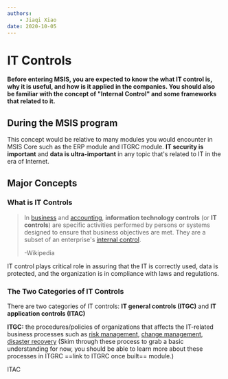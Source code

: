 ```yaml
---
authors:
    - Jiaqi Xiao
date: 2020-10-05
---
```


# IT Controls

**Before entering MSIS, you are expected to know the what IT control is, why it is useful, and how is it applied in the companies. You should also be familiar with the concept of "Internal Control" and some frameworks that related to it.**

## During the MSIS program

This concept would be relative to many modules you would encounter in MSIS Core such as the ERP module and ITGRC module. **IT security is important** and **data is ultra-important** in any topic that's related to IT in the era of Internet.

## Major Concepts

### What is IT Controls

> In [business](https://en.wikipedia.org/wiki/Business) and [accounting](https://en.wikipedia.org/wiki/Accounting), **information technology controls** (or **IT controls**) are specific activities performed by persons or systems designed to ensure that business objectives are met. They are a subset of an enterprise's [internal control](https://en.wikipedia.org/wiki/Internal_control).
>
> -Wikipedia

IT control plays critical role in assuring that the IT is correctly used, data is protected, and the organization is in compliance with laws and regulations.

### The Two Categories of IT Controls

There are two categories of IT controls: **IT general controls (ITGC)** and **IT application controls (ITAC)**

**ITGC:** the procedures/policies of organizations that affects the IT-related business processes such as  [risk management](https://www.investopedia.com/terms/e/enterprise-risk-management.asp), [change management](https://www.prosci.com/resources/articles/what-is-change-management), [disaster recovery](https://www.vmware.com/topics/glossary/content/disaster-recovery)  (Skim through these process to grab a basic understanding for now, you should be able to learn more about these processes in ITGRC ==link to ITGRC once built== module.)



ITAC



